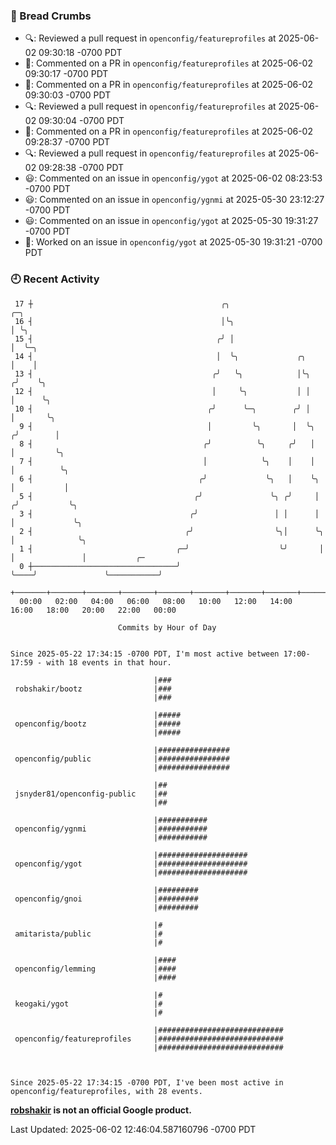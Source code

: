 ### 🍞 Bread Crumbs

 * 🔍: Reviewed a pull request in  `openconfig/featureprofiles` at 2025-06-02 09:30:18 -0700 PDT
 * 💬: Commented on a PR in  `openconfig/featureprofiles` at 2025-06-02 09:30:17 -0700 PDT
 * 💬: Commented on a PR in  `openconfig/featureprofiles` at 2025-06-02 09:30:03 -0700 PDT
 * 🔍: Reviewed a pull request in  `openconfig/featureprofiles` at 2025-06-02 09:30:04 -0700 PDT
 * 💬: Commented on a PR in  `openconfig/featureprofiles` at 2025-06-02 09:28:37 -0700 PDT
 * 🔍: Reviewed a pull request in  `openconfig/featureprofiles` at 2025-06-02 09:28:38 -0700 PDT
 * 😃: Commented on an issue in `openconfig/ygot` at 2025-06-02 08:23:53 -0700 PDT
 * 😃: Commented on an issue in `openconfig/ygnmi` at 2025-05-30 23:12:27 -0700 PDT
 * 😃: Commented on an issue in `openconfig/ygot` at 2025-05-30 19:31:27 -0700 PDT
 * 👀: Worked on an issue in `openconfig/ygot` at 2025-05-30 19:31:21 -0700 PDT

### 🕘 Recent Activity
```
 17 ┼                                          ╭╮                            ╭─╮
 16 ┤                                          │╰╮                           │ ╰╮
 15 ┤                                         ╭╯ │                           │  ╰─╮
 14 ┤                                         │  ╰╮             ╭╮           │    │
 13 ┤                                        ╭╯   ╰╮            │╰╮         ╭╯    ╰╮
 12 ┤                                        │     ╰╮           │ │         │      ╰╮
 10 ┤                                       ╭╯      ╰─╮        ╭╯ │         │       ╰╮
  9 ┤                                       │         ╰╮       │  ╰╮       ╭╯        │
  8 ┤                                      ╭╯          ╰╮     ╭╯   │       │         ╰╮
  7 ┤                                      │            ╰╮    │    │       │          ╰╮
  6 ┤                                     ╭╯             ╰╮   │    ╰╮      │           │
  5 ┤                                    ╭╯               ╰╮ ╭╯     │     ╭╯           ╰╮
  3 ┤                                   ╭╯                 │ │      │     │             ╰╮
  2 ┤                                  ╭╯                  ╰╮│      ╰╮    │              ╰╮
  1 ┤                                ╭─╯                    ╰╯       │    │               │           ╭─
  0 ┼────────────────────────────────╯                               ╰────╯               ╰───────────╯
    +───────+───────+───────+───────+───────+───────+───────+───────+───────+───────+───────+───────+────
  00:00   02:00   04:00   06:00   08:00   10:00   12:00   14:00   16:00   18:00   20:00   22:00   00:00   

						Commits by Hour of Day


Since 2025-05-22 17:34:15 -0700 PDT, I'm most active between 17:00-17:59 - with 18 events in that hour.

```



```
                                |###
 robshakir/bootz                |###
                                |###

                                |#####
 openconfig/bootz               |#####
                                |#####

                                |################
 openconfig/public              |################
                                |################

                                |##
 jsnyder81/openconfig-public    |##
                                |##

                                |###########
 openconfig/ygnmi               |###########
                                |###########

                                |####################
 openconfig/ygot                |####################
                                |####################

                                |#########
 openconfig/gnoi                |#########
                                |#########

                                |#
 amitarista/public              |#
                                |#

                                |####
 openconfig/lemming             |####
                                |####

                                |#
 keogaki/ygot                   |#
                                |#

                                |############################
 openconfig/featureprofiles     |############################
                                |############################



Since 2025-05-22 17:34:15 -0700 PDT, I've been most active in openconfig/featureprofiles, with 28 events.

```
**[robshakir](mailto:robjs@google.com) is not an official Google product.**  


Last Updated: 2025-06-02 12:46:04.587160796 -0700 PDT
